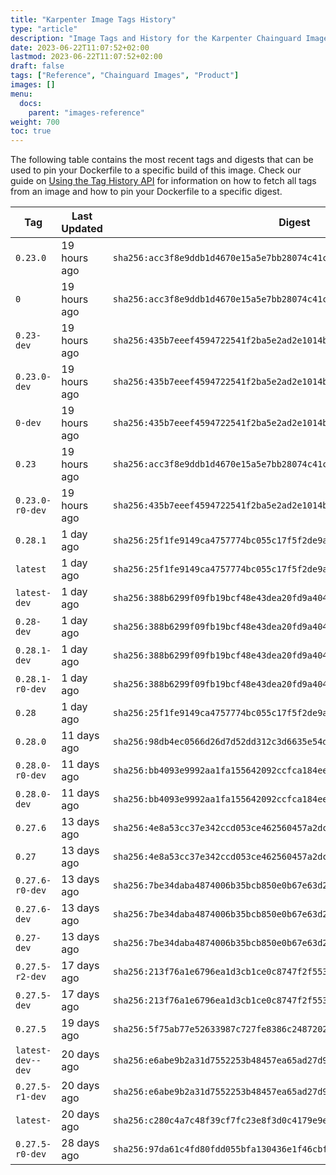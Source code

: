 ```yaml
---
title: "Karpenter Image Tags History"
type: "article"
description: "Image Tags and History for the Karpenter Chainguard Image"
date: 2023-06-22T11:07:52+02:00
lastmod: 2023-06-22T11:07:52+02:00
draft: false
tags: ["Reference", "Chainguard Images", "Product"]
images: []
menu:
  docs:
    parent: "images-reference"
weight: 700
toc: true
---
```


The following table contains the most recent tags and digests that can be used to pin your Dockerfile to a specific build of this image. Check our guide on [Using the Tag History API](/chainguard/chainguard-images/using-the-tag-history-api/) for information on how to fetch all tags from an image and how to pin your Dockerfile to a specific digest.

| Tag               | Last Updated | Digest                                                                    |
|-------------------|--------------|---------------------------------------------------------------------------|
| `0.23.0`          | 19 hours ago | `sha256:acc3f8e9ddb1d4670e15a5e7bb28074c41c79588102508aee56015fc71380557` |
| `0`               | 19 hours ago | `sha256:acc3f8e9ddb1d4670e15a5e7bb28074c41c79588102508aee56015fc71380557` |
| `0.23-dev`        | 19 hours ago | `sha256:435b7eeef4594722541f2ba5e2ad2e1014b5cb3c54dc17f61b5549e051ae4f74` |
| `0.23.0-dev`      | 19 hours ago | `sha256:435b7eeef4594722541f2ba5e2ad2e1014b5cb3c54dc17f61b5549e051ae4f74` |
| `0-dev`           | 19 hours ago | `sha256:435b7eeef4594722541f2ba5e2ad2e1014b5cb3c54dc17f61b5549e051ae4f74` |
| `0.23`            | 19 hours ago | `sha256:acc3f8e9ddb1d4670e15a5e7bb28074c41c79588102508aee56015fc71380557` |
| `0.23.0-r0-dev`   | 19 hours ago | `sha256:435b7eeef4594722541f2ba5e2ad2e1014b5cb3c54dc17f61b5549e051ae4f74` |
| `0.28.1`          | 1 day ago    | `sha256:25f1fe9149ca4757774bc055c17f5f2de9ac30e2a074948065028f77cc8b90ff` |
| `latest`          | 1 day ago    | `sha256:25f1fe9149ca4757774bc055c17f5f2de9ac30e2a074948065028f77cc8b90ff` |
| `latest-dev`      | 1 day ago    | `sha256:388b6299f09fb19bcf48e43dea20fd9a4047210aa0a9adf03be77f2162dd4d55` |
| `0.28-dev`        | 1 day ago    | `sha256:388b6299f09fb19bcf48e43dea20fd9a4047210aa0a9adf03be77f2162dd4d55` |
| `0.28.1-dev`      | 1 day ago    | `sha256:388b6299f09fb19bcf48e43dea20fd9a4047210aa0a9adf03be77f2162dd4d55` |
| `0.28.1-r0-dev`   | 1 day ago    | `sha256:388b6299f09fb19bcf48e43dea20fd9a4047210aa0a9adf03be77f2162dd4d55` |
| `0.28`            | 1 day ago    | `sha256:25f1fe9149ca4757774bc055c17f5f2de9ac30e2a074948065028f77cc8b90ff` |
| `0.28.0`          | 11 days ago  | `sha256:98db4ec0566d26d7d52dd312c3d6635e54d9f2fef1ce57acd0ebee6174de73c6` |
| `0.28.0-r0-dev`   | 11 days ago  | `sha256:bb4093e9992aa1fa155642092ccfca184eee4f09fe38f01e0ca0b65e8b353c92` |
| `0.28.0-dev`      | 11 days ago  | `sha256:bb4093e9992aa1fa155642092ccfca184eee4f09fe38f01e0ca0b65e8b353c92` |
| `0.27.6`          | 13 days ago  | `sha256:4e8a53cc37e342ccd053ce462560457a2dc4db027ff2966cbc141abbe29820d1` |
| `0.27`            | 13 days ago  | `sha256:4e8a53cc37e342ccd053ce462560457a2dc4db027ff2966cbc141abbe29820d1` |
| `0.27.6-r0-dev`   | 13 days ago  | `sha256:7be34daba4874006b35bcb850e0b67e63d2c13a3a9d3d0fa38ecf222adfc73d8` |
| `0.27.6-dev`      | 13 days ago  | `sha256:7be34daba4874006b35bcb850e0b67e63d2c13a3a9d3d0fa38ecf222adfc73d8` |
| `0.27-dev`        | 13 days ago  | `sha256:7be34daba4874006b35bcb850e0b67e63d2c13a3a9d3d0fa38ecf222adfc73d8` |
| `0.27.5-r2-dev`   | 17 days ago  | `sha256:213f76a1e6796ea1d3cb1ce0c8747f2f5532283f51237b6b1a5923278d7bbe04` |
| `0.27.5-dev`      | 17 days ago  | `sha256:213f76a1e6796ea1d3cb1ce0c8747f2f5532283f51237b6b1a5923278d7bbe04` |
| `0.27.5`          | 19 days ago  | `sha256:5f75ab77e52633987c727fe8386c2487202583c6f4783cd9e18b97a931d49074` |
| `latest-dev--dev` | 20 days ago  | `sha256:e6abe9b2a31d7552253b48457ea65ad27d99ad9bf657dbe33d9d32e67829e600` |
| `0.27.5-r1-dev`   | 20 days ago  | `sha256:e6abe9b2a31d7552253b48457ea65ad27d99ad9bf657dbe33d9d32e67829e600` |
| `latest-`         | 20 days ago  | `sha256:c280c4a7c48f39cf7fc23e8f3d0c4179e9e15640a1c01f6cecbfc55b108695f9` |
| `0.27.5-r0-dev`   | 28 days ago  | `sha256:97da61c4fd80fdd055bfa130436e1f46cbf4a78a4829c0924bdb093e905ed2a2` |
